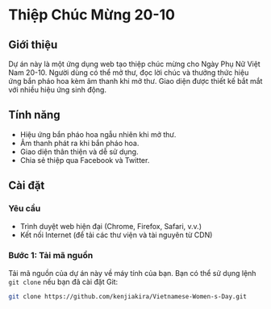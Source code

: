 # Thiệp Chúc Mừng 20-10

## Giới thiệu
Dự án này là một ứng dụng web tạo thiệp chúc mừng cho Ngày Phụ Nữ Việt Nam 20-10. Người dùng có thể mở thư, đọc lời chúc và thưởng thức hiệu ứng bắn pháo hoa kèm âm thanh khi mở thư. Giao diện được thiết kế bắt mắt với nhiều hiệu ứng sinh động.

## Tính năng
- Hiệu ứng bắn pháo hoa ngẫu nhiên khi mở thư.
- Âm thanh phát ra khi bắn pháo hoa.
- Giao diện thân thiện và dễ sử dụng.
- Chia sẻ thiệp qua Facebook và Twitter.

## Cài đặt

### Yêu cầu
- Trình duyệt web hiện đại (Chrome, Firefox, Safari, v.v.)
- Kết nối Internet (để tải các thư viện và tài nguyên từ CDN)

### Bước 1: Tải mã nguồn
Tải mã nguồn của dự án này về máy tính của bạn. Bạn có thể sử dụng lệnh `git clone` nếu bạn đã cài đặt Git:

```bash
git clone https://github.com/kenjiakira/Vietnamese-Women-s-Day.git

